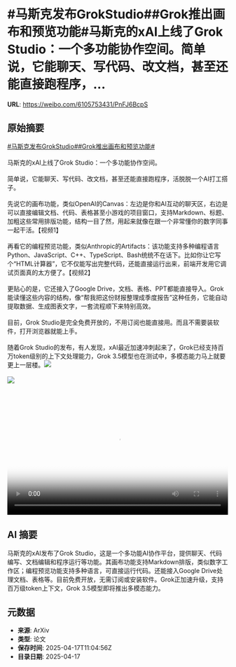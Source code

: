 # #马斯克发布GrokStudio##Grok推出画布和预览功能#马斯克的xAI上线了Grok Studio：一个多功能协作空间。简单说，它能聊天、写代码、改文档，甚至还能直接跑程序，...

**URL**: https://weibo.com/6105753431/PnFJ6BcpS

## 原始摘要

<a href="https://m.weibo.cn/search?containerid=231522type%3D1%26t%3D10%26q%3D%23%E9%A9%AC%E6%96%AF%E5%85%8B%E5%8F%91%E5%B8%83GrokStudio%23&amp;extparam=%23%E9%A9%AC%E6%96%AF%E5%85%8B%E5%8F%91%E5%B8%83GrokStudio%23" data-hide=""><span class="surl-text">#马斯克发布GrokStudio#</span></a><a href="https://m.weibo.cn/search?containerid=231522type%3D1%26t%3D10%26q%3D%23Grok%E6%8E%A8%E5%87%BA%E7%94%BB%E5%B8%83%E5%92%8C%E9%A2%84%E8%A7%88%E5%8A%9F%E8%83%BD%23&amp;extparam=%23Grok%E6%8E%A8%E5%87%BA%E7%94%BB%E5%B8%83%E5%92%8C%E9%A2%84%E8%A7%88%E5%8A%9F%E8%83%BD%23" data-hide=""><span class="surl-text">#Grok推出画布和预览功能#</span></a><br><br>马斯克的xAI上线了Grok Studio：一个多功能协作空间。<br><br>简单说，它能聊天、写代码、改文档，甚至还能直接跑程序，活脱脱一个AI打工搭子。<br><br>先说它的画布功能，类似OpenAI的Canvas：左边是你和AI互动的聊天区，右边是可以直接编辑文档、代码、表格甚至小游戏的项目窗口，支持Markdown、标题、加粗这些常用排版功能，结构一目了然，用起来就像在跟一个非常懂你的数字同事一起干活。【视频1】<br><br>再看它的编程预览功能，类似Anthropic的Artifacts：该功能支持多种编程语言Python、JavaScript、C++、TypeScript、Bash统统不在话下。比如你让它写个“HTML计算器”，它不仅能写出完整代码，还能直接运行出来，前端开发用它调试页面真的太方便了。【视频2】<br><br>更贴心的是，它还接入了Google Drive，文档、表格、PPT都能直接导入。Grok能读懂这些内容的结构，像“帮我把这份财报整理成季度报告”这种任务，它能自动提取数据、生成图表文字，一套流程顺下来特别高效。<br><br>目前，Grok Studio是完全免费开放的，不用订阅也能直接用。而且不需要装软件，打开浏览器就能上手。<br><br>随着Grok Studio的发布，有人发现，xAI最近加速冲刺起来了，Grok已经支持百万token级别的上下文处理能力，Grok 3.5模型也在测试中，多模态能力马上就要更上一层楼。<img style="" src="https://tvax2.sinaimg.cn/large/006Fd7o3ly1i0jrpa7honj312w0u0q3l.jpg" referrerpolicy="no-referrer"><br><br><img style="" src="https://tvax2.sinaimg.cn/large/006Fd7o3ly1i0jrp6im5tj31340u00tf.jpg" referrerpolicy="no-referrer"><br><br><br clear="both"><div style="clear: both"></div><video controls="controls" poster="https://tvax3.sinaimg.cn/orj480/006Fd7o3ly1i0jrp9bsqvj312w0u0q3l.jpg" style="width: 100%"><source src="https://f.video.weibocdn.com/o0/Ph4q3c5blx08nxDmm1ny010412002LFC0E010.mp4?label=mp4_720p&amp;template=932x720.25.0&amp;ori=0&amp;ps=1CwnkDw1GXwCQx&amp;Expires=1744891400&amp;ssig=eOeX%2BHAMb1&amp;KID=unistore,video"><source src="https://f.video.weibocdn.com/o0/endWVPrxlx08nxDmgp9C010412001vej0E010.mp4?label=mp4_hd&amp;template=620x480.25.0&amp;ori=0&amp;ps=1CwnkDw1GXwCQx&amp;Expires=1744891400&amp;ssig=d5%2BO%2B6SFDV&amp;KID=unistore,video"><source src="https://f.video.weibocdn.com/o0/oasEe2Lylx08nxDmpu9i010412000Xq30E010.mp4?label=mp4_ld&amp;template=464x360.25.0&amp;ori=0&amp;ps=1CwnkDw1GXwCQx&amp;Expires=1744891400&amp;ssig=6WfZAVkes%2B&amp;KID=unistore,video"><p>视频无法显示，请前往<a href="https://video.weibo.com/show?fid=1034%3A5156419326902322" target="_blank" rel="noopener noreferrer">微博视频</a>观看。</p></video>

## AI 摘要

马斯克的xAI发布了Grok Studio，这是一个多功能AI协作平台，提供聊天、代码编写、文档编辑和程序运行等功能。其画布功能支持Markdown排版，类似数字工作区；编程预览功能支持多种语言，可直接运行代码。还能接入Google Drive处理文档、表格等。目前免费开放，无需订阅或安装软件。Grok正加速升级，支持百万级token上下文，Grok 3.5模型即将推出多模态能力。

## 元数据

- **来源**: ArXiv
- **类型**: 论文
- **保存时间**: 2025-04-17T11:04:56Z
- **目录日期**: 2025-04-17
